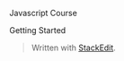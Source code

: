  Javascript Course

Getting Started


> Written with [StackEdit](https://stackedit.io/).
<!--stackedit_data:
eyJoaXN0b3J5IjpbLTE3ODk4NTMwNDMsMTY4NzE2NzY5NSwtMT
AxOTM1MTM3NF19
-->